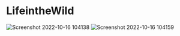 # LifeintheWild
![Screenshot 2022-10-16 104138](https://user-images.githubusercontent.com/62651866/196019226-736ea779-2e64-4496-bfbe-7bbcf477f8e7.png)
![Screenshot 2022-10-16 104159](https://user-images.githubusercontent.com/62651866/196019228-3ed4bfdf-3587-4e29-a754-e72b4243f5bf.png)
